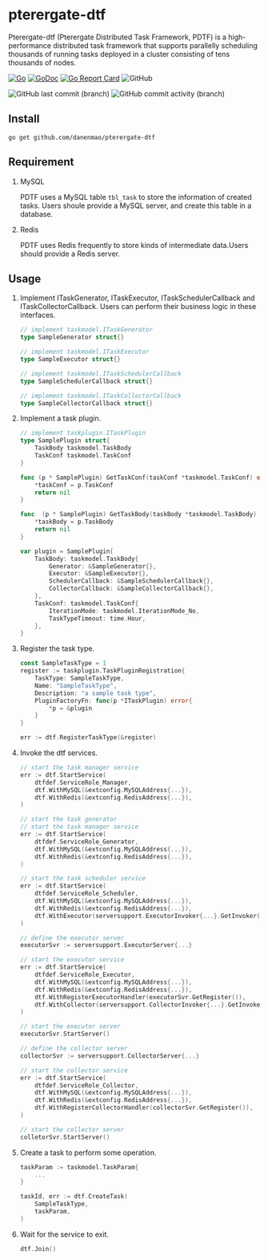 # pterergate-dtf

Pterergate-dtf (Pterergate Distributed Task Framework, PDTF) is a high-performance distributed task framework that supports parallelly scheduling thousands 
of running tasks deployed in a cluster consisting of tens thousands of nodes.

[![Go](https://github.com/danenmao/pterergate-dtf/actions/workflows/go.yml/badge.svg)](https://github.com/danenmao/pterergate-dtf/actions/workflows/go.yml)
[![GoDoc](https://godoc.org/github.com/danenmao/pterergate-dtf?status.svg)](https://godoc.org/github.com/danenmao/pterergate-dtf)
[![Go Report Card](https://goreportcard.com/badge/github.com/danenmao/pterergate-dtf)](https://goreportcard.com/report/github.com/danenmao/pterergate-dtf)
![GitHub](https://img.shields.io/github/license/danenmao/pterergate-dtf)

![GitHub last commit (branch)](https://img.shields.io/github/last-commit/danenmao/pterergate-dtf/main)
![GitHub commit activity (branch)](https://img.shields.io/github/commit-activity/t/danenmao/pterergate-dtf)

## Install

```console
go get github.com/danenmao/pterergate-dtf
```

## Requirement

1. MySQL

    PDTF uses a MySQL table `tbl_task` to store the information of created tasks. Users shoule provide a MySQL server, and create this table in a database.

2. Redis

   PDTF uses Redis frequently to store kinds of intermediate data.Users should provide a Redis server.

## Usage

1. Implement ITaskGenerator, ITaskExecutor, ITaskSchedulerCallback and ITaskCollectorCallback. Users can perform their business logic in these interfaces.

    ```Go
    // implement taskmodel.ITaskGenerator
    type SampleGenerator struct{}
    
    // implement taskmodel.ITaskExecutor
    type SampleExecutor struct{}

    // implement taskmodel.ITaskSchedulerCallback
    type SampleSchedulerCallback struct{}

    // implement taskmodel.ITaskCollectorCallback
    type SampleCollectorCallback struct{}
    ```

2. Implement a task plugin.

    ``` Go
    // implement taskplugin.ITaskPlugin
    type SamplePlugin struct{
        TaskBody taskmodel.TaskBody
        TaskConf taskmodel.TaskConf
    }

    func (p * SamplePlugin) GetTaskConf(taskConf *taskmodel.TaskConf) error{
        *taskConf = p.TaskConf
        return nil
    }

    func  (p * SamplePlugin) GetTaskBody(taskBody *taskmodel.TaskBody) error{
        *taskBody = p.TaskBody
        return nil
    }
    
    var plugin = SamplePlugin{
        TaskBody: taskmodel.TaskBody{
            Generator: &SampleGenerator{},
            Executor: &SampleExecutor{},
            SchedulerCallback: &SampleSchedulerCallback{},
            CollectorCallback: &SampleCollectorCallback{},
        },
        TaskConf: taskmodel.TaskConf{
            IterationMode: taskmodel.IterationMode_No,
            TaskTypeTimeout: time.Hour,
        },
    }
    ```

3. Register the task type.

    ``` Go
    const SampleTaskType = 1
    register := taskplugin.TaskPluginRegistration{
        TaskType: SampleTaskType,
        Name: "SampleTaskType",
        Description: "a sample task type",
        PluginFactoryFn: func(p *ITaskPlugin) error{
            *p = &plugin
        }
    }

    err := dtf.RegisterTaskType(&register)
    ```

4. Invoke the dtf services.

    ``` Go
    // start the task manager service
    err := dtf.StartService(
        dtfdef.ServiceRole_Manager, 
        dtf.WithMySQL(&extconfig.MySQLAddress{...}),
        dtf.WithRedis(&extconfig.RedisAddress{...}),
    )
    ```

    ```Go
    // start the task generator
    // start the task manager service
    err := dtf.StartService(
        dtfdef.ServiceRole_Generator, 
        dtf.WithMySQL(&extconfig.MySQLAddress{...}),
        dtf.WithRedis(&extconfig.RedisAddress{...}),
    )
    ```

    ```Go
    // start the task scheduler service
    err := dtf.StartService(
        dtfdef.ServiceRole_Scheduler, 
        dtf.WithMySQL(&extconfig.MySQLAddress{...}),
        dtf.WithRedis(&extconfig.RedisAddress{...}),
        dtf.WithExecutor(serversupport.ExecutorInvoker{...}.GetInvoker()),
    )
    ```

    ```Go
    // define the executor server
    executorSvr := serversupport.ExecutorServer{...}

    // start the executor service
    err := dtf.StartService(
        dtfdef.ServiceRole_Executor, 
        dtf.WithMySQL(&extconfig.MySQLAddress{...}),
        dtf.WithRedis(&extconfig.RedisAddress{...}),
        dtf.WithRegisterExecutorHandler(executorSvr.GetRegister()),
        dtf.WithCollector(serversupport.CollectorInvoker{...}.GetInvoker()),
    )

    // start the executor server
    executorSvr.StartServer()
    ```

    ```Go
    // define the collector server
    collectorSvr := serversupport.CollectorServer{...}

    // start the collector service
    err := dtf.StartService(
        dtfdef.ServiceRole_Collector, 
        dtf.WithMySQL(&extconfig.MySQLAddress{...}),
        dtf.WithRedis(&extconfig.RedisAddress{...}),
        dtf.WithRegisterCollectorHandler(collectorSvr.GetRegister()),
    )

    // start the collector server
    colletorSvr.StartServer()
    ```

5. Create a task to perform some operation.

    ``` Go
    taskParam := taskmodel.TaskParam{
        ...
    }

    taskId, err := dtf.CreateTask(
        SampleTaskType,
        taskParam,
    )
    ```

6. Wait for the service to exit.

    ``` Go
    dtf.Join()
    ```

